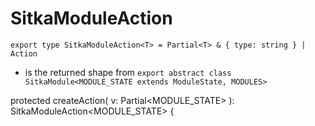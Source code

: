 # SitkaModuleAction<T>

`export type SitkaModuleAction<T> = Partial<T> & {
    type: string
} | Action`

- is the returned shape from `export abstract class SitkaModule<MODULE_STATE extends ModuleState, MODULES>`

protected createAction(
		v: Partial<MODULE_STATE>
	): SitkaModuleAction<MODULE_STATE> {
